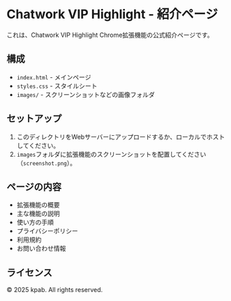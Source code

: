 # Chatwork VIP Highlight - 紹介ページ

これは、Chatwork VIP Highlight Chrome拡張機能の公式紹介ページです。

## 構成

- `index.html` - メインページ
- `styles.css` - スタイルシート
- `images/` - スクリーンショットなどの画像フォルダ

## セットアップ

1. このディレクトリをWebサーバーにアップロードするか、ローカルでホストしてください。
2. `images`フォルダに拡張機能のスクリーンショットを配置してください（`screenshot.png`）。

## ページの内容

- 拡張機能の概要
- 主な機能の説明
- 使い方の手順
- プライバシーポリシー
- 利用規約
- お問い合わせ情報

## ライセンス

© 2025 kpab. All rights reserved.
